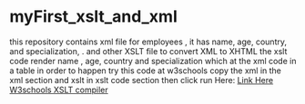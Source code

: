 # myFirst_xslt_and_xml
this repository contains xml file for employees , it has name, age, country, and specialization, . and other XSLT file to convert XML to XHTML the xslt code render name , age, country and specialization which at the xml code in a table in order to happen try this code at w3schools copy the xml in the xml section and xslt in xslt code section then click run Here: <a href="https://www.w3schools.com/xml/tryxslt.asp?xmlfile=cdcatalog&amp;xsltfile=cdcatalog">Link Here W3schools XSLT compiler </a>
